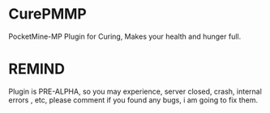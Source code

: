 # CurePMMP
PocketMine-MP Plugin for Curing, Makes your health and hunger full.

# REMIND
Plugin is PRE-ALPHA, so you may experience, server closed, crash, internal errors , etc, please comment if you found any bugs, i am going to fix them.
